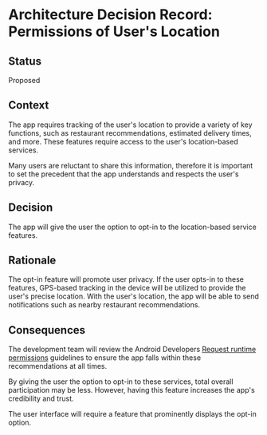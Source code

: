 # Architecture Decision Record: Permissions of User's Location

## Status

Proposed

## Context

The app requires tracking of the user's location to provide a variety of key functions, such as restaurant recommendations, estimated delivery times, and more. These features require access to the user's location-based services.

Many users are reluctant to share this information, therefore it is important to set the precedent that the app understands and respects the user's privacy.

## Decision

The app will give the user the option to opt-in to the location-based service features.

## Rationale

The opt-in feature will promote user privacy. If the user opts-in to these features, GPS-based tracking in the device will be utilized to provide the user's precise location. With the user's location, the app will be able to send notifications such as nearby restaurant recommendations.

## Consequences

The development team will review the Android Developers [Request runtime permissions](https://developer.android.com/training/permissions/requesting) guidelines to ensure the app falls within these recommendations at all times.

By giving the user the option to opt-in to these services, total overall participation may be less. However, having this feature increases the app's credibility and trust.

The user interface will require a feature that prominently displays the opt-in option.
